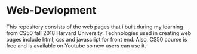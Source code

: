 # Web-Devlopment
This repository consists of the web pages that i built during my learning from CS50 fall 2018 Harvard University. 
Technologies used in creating web pages include html, css and javascript for front end. Also, CS50 course is free and is available on Youtube so new users can use it.
